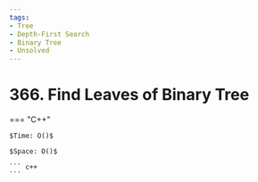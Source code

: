 ```yaml
---
tags:
- Tree
- Depth-First Search
- Binary Tree
- Unsolved
---
```



# 366. Find Leaves of Binary Tree

=== "C++"

    $Time: O()$

    $Space: O()$

    ``` c++
    ```